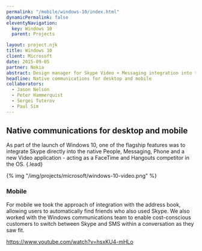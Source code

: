 ```yaml
---
permalink: "/mobile/windows-10/index.html"
dynamicPermalink: false
eleventyNavigation:
  key: Windows 10
  parent: Projects

layout: project.njk
title: Windows 10
client: Microsoft
date: 2015-09-05
partner: Nokia
abstract: Design manager for Skype Video + Messaging integration into the initial launch of Windows 10, codenamed "Threshold".
headline: Native communications for desktop and mobile
collaborators: 
  - Jason Nelson
  - Peter Hammerquist
  - Sergei Tuterov
  - Paul Sim
---
```


## Native communications for desktop and mobile

As part of the launch of Windows 10, one of the flagship features was to
integrate Skype directly into the native People, Messaging, Phone and a new
Video application - acting as a FaceTime and Hangouts competitor in the OS.
{.lead}

{% img "/img/projects/microsoft/windows-10-video.png" %}

<section class="my-5">

### Mobile

For mobile we took the approach of integration with the address book, allowing
users to automatically find friends who also used Skype. We also worked with the
Windows communications team to enable cost-conscious customers to switch between
Skype and SMS within a conversation as they saw fit.

https://www.youtube.com/watch?v=hsxKU4-mHLo

</section>